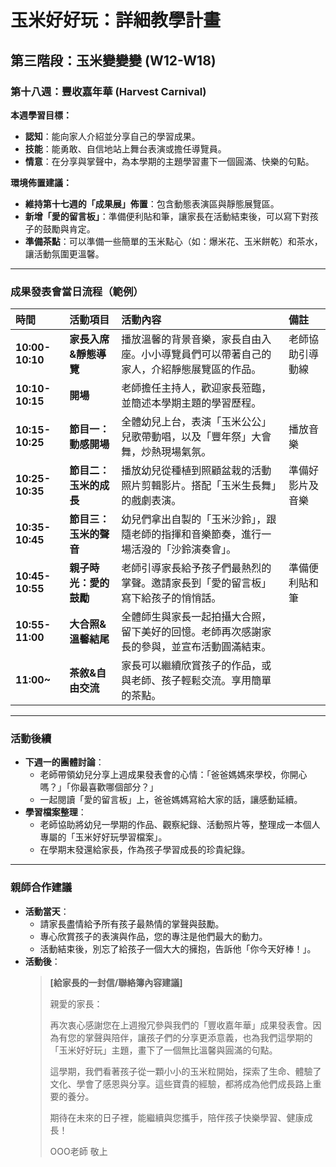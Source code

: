 # 玉米好好玩：詳細教學計畫

## 第三階段：玉米變變變 (W12-W18)
### **第十八週：豐收嘉年華 (Harvest Carnival)**

**本週學習目標：**
*   **認知**：能向家人介紹並分享自己的學習成果。
*   **技能**：能勇敢、自信地站上舞台表演或擔任導覽員。
*   **情意**：在分享與掌聲中，為本學期的主題學習畫下一個圓滿、快樂的句點。

**環境佈置建議：**
*   **維持第十七週的「成果展」佈置**：包含動態表演區與靜態展覽區。
*   **新增「愛的留言板」**：準備便利貼和筆，讓家長在活動結束後，可以寫下對孩子的鼓勵與肯定。
*   **準備茶點**：可以準備一些簡單的玉米點心（如：爆米花、玉米餅乾）和茶水，讓活動氛圍更溫馨。

---

### **成果發表會當日流程（範例）**

| 時間 | 活動項目 | 活動內容 | 備註 |
| :--- | :--- | :--- | :--- |
| **10:00-10:10** | **家長入席&靜態導覽** | 播放溫馨的背景音樂，家長自由入座。小小導覽員們可以帶著自己的家人，介紹靜態展覽區的作品。 | 老師協助引導動線 |
| **10:10-10:15** | **開場** | 老師擔任主持人，歡迎家長蒞臨，並簡述本學期主題的學習歷程。 | |
| **10:15-10:25** | **節目一：動感開場** | 全體幼兒上台，表演「玉米公公」兒歌帶動唱，以及「豐年祭」大會舞，炒熱現場氣氛。 | 播放音樂 |
| **10:25-10:35** | **節目二：玉米的成長** | 播放幼兒從種植到照顧盆栽的活動照片剪輯影片。搭配「玉米生長舞」的戲劇表演。 | 準備好影片及音樂 |
| **10:35-10:45** | **節目三：玉米的聲音** | 幼兒們拿出自製的「玉米沙鈴」，跟隨老師的指揮和音樂節奏，進行一場活潑的「沙鈴演奏會」。 | |
| **10:45-10:55** | **親子時光：愛的鼓勵** | 老師引導家長給予孩子們最熱烈的掌聲。邀請家長到「愛的留言板」寫下給孩子的悄悄話。 | 準備便利貼和筆 |
| **10:55-11:00** | **大合照&溫馨結尾** | 全體師生與家長一起拍攝大合照，留下美好的回憶。老師再次感謝家長的參與，並宣布活動圓滿結束。 | |
| **11:00~** | **茶敘&自由交流** | 家長可以繼續欣賞孩子的作品，或與老師、孩子輕鬆交流。享用簡單的茶點。 | |

---

### **活動後續**

*   **下週一的團體討論**：
    *   老師帶領幼兒分享上週成果發表會的心情：「爸爸媽媽來學校，你開心嗎？」「你最喜歡哪個部分？」
    *   一起閱讀「愛的留言板」上，爸爸媽媽寫給大家的話，讓感動延續。
*   **學習檔案整理**：
    *   老師協助將幼兒一學期的作品、觀察紀錄、活動照片等，整理成一本個人專屬的「玉米好好玩學習檔案」。
    *   在學期末發還給家長，作為孩子學習成長的珍貴紀錄。

---

### **親師合作建議**
*   **活動當天**：
    *   請家長盡情給予所有孩子最熱情的掌聲與鼓勵。
    *   專心欣賞孩子的表演與作品，您的專注是他們最大的動力。
    *   活動結束後，別忘了給孩子一個大大的擁抱，告訴他「你今天好棒！」。
*   **活動後**：
    > **[給家長的一封信/聯絡簿內容建議]**
    >
    > 親愛的家長：
    >
    > 再次衷心感謝您在上週撥冗參與我們的「豐收嘉年華」成果發表會。因為有您的掌聲與陪伴，讓孩子們的分享更添意義，也為我們這學期的「玉米好好玩」主題，畫下了一個無比溫馨與圓滿的句點。
    >
    > 這學期，我們看著孩子從一顆小小的玉米粒開始，探索了生命、體驗了文化、學會了感恩與分享。這些寶貴的經驗，都將成為他們成長路上重要的養分。
    >
    > 期待在未來的日子裡，能繼續與您攜手，陪伴孩子快樂學習、健康成長！
    >
    > OOO老師 敬上
